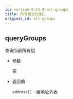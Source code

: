 ```yaml
---
id: version-0.24.0-all-groups
title: 所有组合约接口
original_id: all-groups
---
```


## queryGroups

查询当前所有组

* 参数

    空

* 返回值

    `address[]` - 组地址列表


